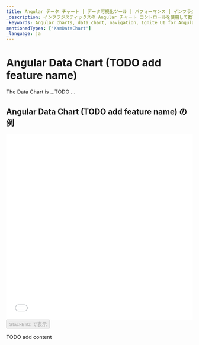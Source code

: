```yaml
---
title: Angular データ チャート | データ可視化ツール | パフォーマンス | インフラジスティックス
_description: インフラジスティックスの Angular チャート コントロールを使用して数百万のデータ ポイントを超高速でレンダリングします。Ignite UI for Angular グラフの高パフォーマンスをお試しください!
_keywords: Angular charts, data chart, navigation, Ignite UI for Angular, Infragistics, Angular チャート, データ チャート, パフォーマンス, インフラジスティックス
mentionedTypes: ['XamDataChart']
_language: ja
---
```


# Angular Data Chart (TODO add feature name)

The Data Chart is ...TODO ...

## Angular Data Chart (TODO add feature name) の例

<div class="sample-container loading" style="height: 500px">
    <iframe id="data-chart-chart-performance-iframe" src='{environment:dvDemosBaseUrl}/charts/data-chart-chart-performance' width="100%" height="100%" seamless frameBorder="0" onload="onXPlatSampleIframeContentLoaded(this);" alt="Angular Data Chart (TODO add feature name) の例"></iframe>
</div>
<div>
    <button data-localize="stackblitz" disabled class="stackblitz-btn" data-iframe-id="data-chart-overview-iframe" data-demos-base-url="{environment:dvDemosBaseUrl}">StackBlitz で表示
    </button>


</div>

<div class="divider--half"></div>

TODO add content
